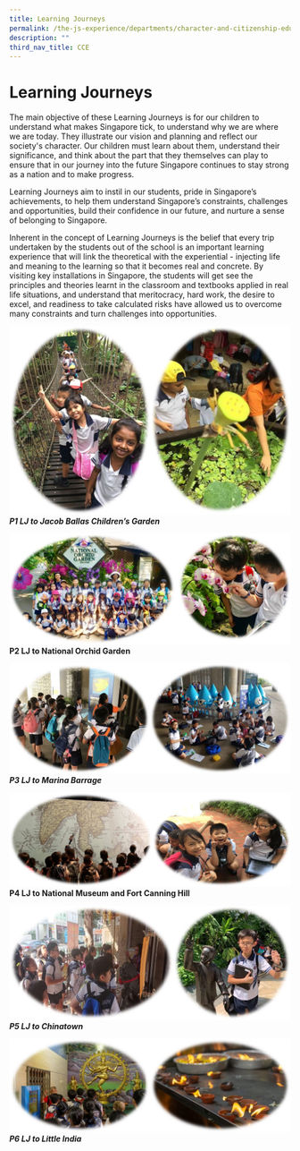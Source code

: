 ```yaml
---
title: Learning Journeys
permalink: /the-js-experience/departments/character-and-citizenship-education-cce/learning-journeys/
description: ""
third_nav_title: CCE
---
```

# **Learning Journeys**

The main objective of these Learning Journeys is for our children to understand what makes Singapore tick, to understand why we are where we are today. They illustrate our vision and planning and reflect our society's character. Our children must learn about them, understand their significance, and think about the part that they themselves can play to ensure that in our journey into the future Singapore continues to stay strong as a nation and to make progress.

Learning Journeys aim to instil in our students, pride in Singapore’s achievements, to help them understand Singapore’s constraints, challenges and opportunities, build their confidence in our future, and nurture a sense of belonging to Singapore.

Inherent in the concept of Learning Journeys is the belief that every trip undertaken by the students out of the school is an important learning experience that will link the theoretical with the experiential - injecting life and meaning to the learning so that it becomes real and concrete. By visiting key installations in Singapore, the students will get see the principles and theories learnt in the classroom and textbooks applied in real life situations, and understand that meritocracy, hard work, the desire to excel, and readiness to take calculated risks have allowed us to overcome many constraints and turn challenges into opportunities.


![](/images/Jacob%20Ballas%20group.jpg)
_**P1 LJ to Jacob Ballas Children’s Garden**_

![](/images/Orchid.jpg)
__**P2 LJ to National Orchid Garden**__

![](/images/Marina%20Barrage.jpg)
_**P3 LJ to Marina Barrage**_

![](/images/Primary%204%20LJ.jpg)
**__P4 LJ to National Museum and__ __Fort Canning Hill__**

![](/images/Primary%205.jpg)
_**P5 LJ to Chinatown**_

![](/images/Primary%206%20amend.jpg)
_**P6 LJ to Little India**_
